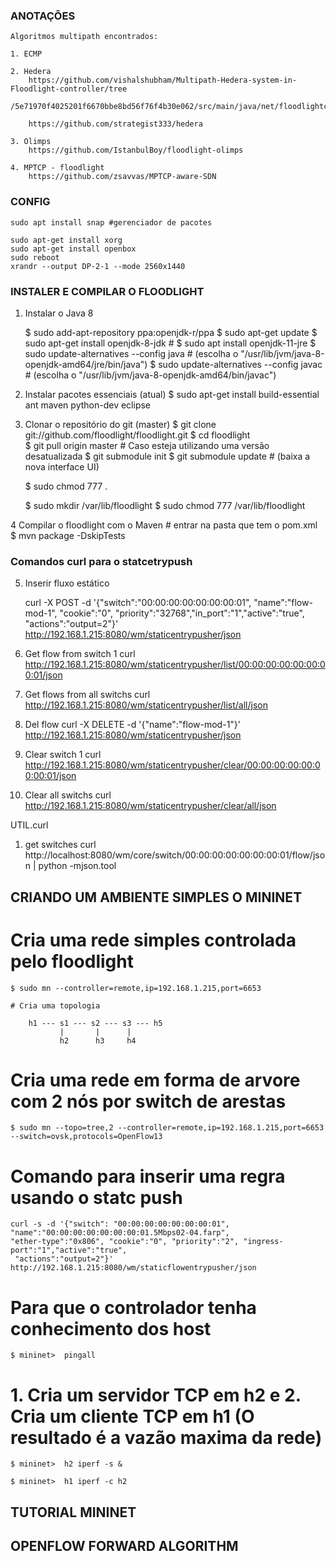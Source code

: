 <h3> ANOTAÇÕES </h3>

	Algoritmos multipath encontrados:

	1. ECMP

	2. Hedera
		https://github.com/vishalshubham/Multipath-Hedera-system-in-Floodlight-controller/tree
		/5e71970f4025201f6670bbe8bd56f76f4b30e062/src/main/java/net/floodlightcontroller/hedera

		https://github.com/strategist333/hedera

	3. Olimps
		https://github.com/IstanbulBoy/floodlight-olimps

	4. MPTCP - floodlight
		https://github.com/zsavvas/MPTCP-aware-SDN


<h3> CONFIG </h3>


	sudo apt install snap #gerenciador de pacotes

	sudo apt-get install xorg
	sudo apt-get install openbox
	sudo reboot
	xrandr --output DP-2-1 --mode 2560x1440


<h3>INSTALER E COMPILAR O FLOODLIGHT</h3>

	
1.  Instalar o Java 8

	$ sudo add-apt-repository ppa:openjdk-r/ppa
	$ sudo apt-get update
	$ sudo apt-get install openjdk-8-jdk
                                                     # $ sudo apt install openjdk-11-jre
	$ sudo update-alternatives --config java     # (escolha o "/usr/lib/jvm/java-8-openjdk-amd64/jre/bin/java")
	$ sudo update-alternatives --config javac    # (escolha o "/usr/lib/jvm/java-8-openjdk-amd64/bin/javac")

2. Instalar pacotes essenciais (atual)
	$ sudo apt-get install build-essential ant maven python-dev eclipse

3. Clonar o repositório do git (master)
	$ git clone git://github.com/floodlight/floodlight.git
	$ cd floodlight                               
	$ git pull origin master                     # Caso esteja utilizando uma versão desatualizada
	$ git submodule init
	$ git submodule update                       # (baixa a nova interface UI)

	$ sudo chmod 777 .

	$ sudo mkdir /var/lib/floodlight
	$ sudo chmod 777 /var/lib/floodlight

4 Compilar o floodlight com o Maven
	# entrar na pasta que tem o pom.xml
	$ mvn package -DskipTests



<h3>Comandos curl para o statcetrypush</h3>

5. Inserir fluxo estático

	curl -X POST -d '{"switch":"00:00:00:00:00:00:00:01", "name":"flow-mod-1", "cookie":"0", "priority":"32768","in_port":"1","active":"true", "actions":"output=2"}' http://192.168.1.215:8080/wm/staticentrypusher/json

6.	Get flow from switch 1
	curl http://192.168.1.215:8080/wm/staticentrypusher/list/00:00:00:00:00:00:00:01/json

7. Get flows from all switchs
	curl http://192.168.1.215:8080/wm/staticentrypusher/list/all/json

8. Del flow
	curl -X DELETE -d '{"name":"flow-mod-1"}' http://192.168.1.215:8080/wm/staticentrypusher/json

9. Clear switch 1
	curl http://192.168.1.215:8080/wm/staticentrypusher/clear/00:00:00:00:00:00:00:01/json
		
10. Clear all switchs
	curl http://192.168.1.215:8080/wm/staticentrypusher/clear/all/json

	
UTIL.curl

1. get switches
	curl http://localhost:8080/wm/core/switch/00:00:00:00:00:00:00:01/flow/json | python -mjson.tool


<h2>CRIANDO UM AMBIENTE SIMPLES O MININET</h2>

# Cria uma rede simples controlada pelo floodlight

	$ sudo mn --controller=remote,ip=192.168.1.215,port=6653 		

	# Cria uma topologia 
																	
        h1 --- s1 --- s2 --- s3 --- h5
               |       |      |
               h2      h3     h4

# Cria uma rede em forma de arvore com 2 nós por switch de arestas

	$ sudo mn --topo=tree,2 --controller=remote,ip=192.168.1.215,port=6653 --switch=ovsk,protocols=OpenFlow13


# Comando para inserir uma regra usando o statc push

	curl -s -d '{"switch": "00:00:00:00:00:00:00:01", "name":"00:00:00:00:00:00:00:01.5Mbps02-04.farp", 
	"ether-type":"0x806", "cookie":"0", "priority":"2", "ingress-port":"1","active":"true",
	 "actions":"output=2"}' http://192.168.1.215:8080/wm/staticflowentrypusher/json


# Para que o controlador tenha conhecimento dos host 

	$ mininet>  pingall												

# 1. Cria um servidor TCP em h2 e 2. Cria um cliente TCP em h1 (O resultado é a vazão maxima da rede)

	$ mininet>	h2 iperf -s &										

	$ mininet>	h1 iperf -c h2 																											


<h2>TUTORIAL MININET</h2>												



<h2>OPENFLOW FORWARD ALGORITHM</h2>


